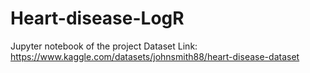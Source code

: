 # Heart-disease-LogR
Jupyter notebook of the project
Dataset Link: https://www.kaggle.com/datasets/johnsmith88/heart-disease-dataset
